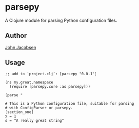 # parsepy

A Clojure module for parsing Python configuration files.

## Author

[John Jacobsen](http://eigenhombre.com)

## Usage

    ;; add to `project.clj`: [parsepy "0.0.1"]

    (ns my.great.namespace
      (require [parsepy.core :as parsepy]))

    (parse "

    # This is a Python configuration file, suitable for parsing 
    # with ConfigParser or parsepy.
    [section_one]
    x = 1
    s = "A really great string"


